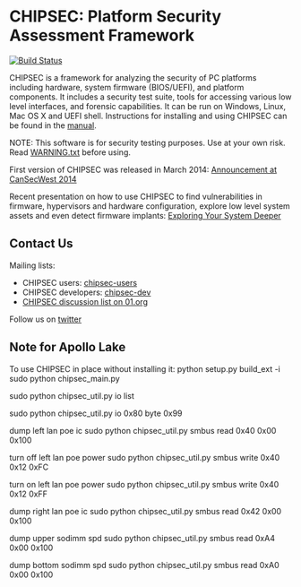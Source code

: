 CHIPSEC: Platform Security Assessment Framework
===============================================

[![Build Status](https://travis-ci.org/chipsec/chipsec.svg?branch=master)](https://travis-ci.org/chipsec/chipsec)

CHIPSEC is a framework for analyzing the security of PC platforms including hardware, system firmware (BIOS/UEFI), and platform components. It includes a security test suite, tools for accessing various low level interfaces, and forensic capabilities. It can be run on Windows, Linux, Mac OS X and UEFI shell. Instructions for installing and using CHIPSEC can be found in the [manual](chipsec-manual.pdf).

NOTE: This software is for security testing purposes. Use at your own risk. Read [WARNING.txt](chipsec/WARNING.txt) before using.

First version of CHIPSEC was released in March 2014:
[Announcement at CanSecWest 2014](https://cansecwest.com/slides/2014/Platform%20Firmware%20Security%20Assessment%20wCHIPSEC-csw14-final.pdf)

Recent presentation on how to use CHIPSEC to find vulnerabilities in firmware, hypervisors and hardware configuration, explore low level system assets and even detect firmware implants:
[Exploring Your System Deeper](https://www.slideshare.net/CanSecWest/csw2017-bazhaniuk-exploringyoursystemdeeperupdated)

Contact Us
----------

Mailing lists:

 * CHIPSEC users: [chipsec-users](https://groups.google.com/forum/#!forum/chipsec-users)
 * CHIPSEC developers: [chipsec-dev](https://groups.google.com/forum/#!forum/chipsec-dev)
 * [CHIPSEC discussion list on 01.org](https://lists.01.org/mailman/listinfo/chipsec)

Follow us on [twitter](https://twitter.com/CHIPSEC)

Note for Apollo Lake
--------------------

To use CHIPSEC in place without installing it:
python setup.py build_ext -i
sudo python chipsec_main.py

sudo python chipsec_util.py io list

sudo python chipsec_util.py io 0x80 byte 0x99

dump left lan poe ic
sudo python chipsec_util.py smbus read 0x40 0x00 0x100

turn off left lan poe power
sudo python chipsec_util.py smbus write 0x40 0x12 0xFC

turn on left lan poe power
sudo python chipsec_util.py smbus write 0x40 0x12 0xFF

dump right lan poe ic
sudo python chipsec_util.py smbus read 0x42 0x00 0x100

dump upper sodimm spd
sudo python chipsec_util.py smbus read 0xA4 0x00 0x100

dump bottom sodimm spd
sudo python chipsec_util.py smbus read 0xA0 0x00 0x100

